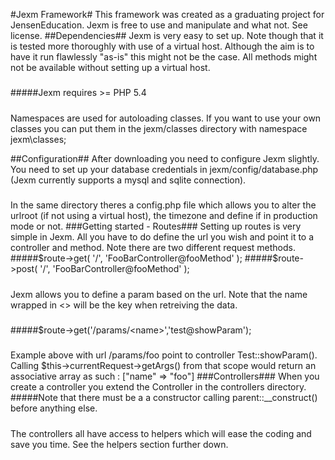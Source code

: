 #Jexm Framework#
This framework was created as a graduating project for JensenEducation. Jexm is free to use and manipulate and what not. See license.
##Dependencies##
Jexm is very easy to set up. Note though that it is tested more thoroughly 
with use of a virtual host. Although the aim is to have it run flawlessly "as-is" this might not be the case. All methods might not be available without setting up a virtual host.
#####
#####Jexm requires >= PHP 5.4
#####
Namespaces are used for autoloading classes. If you want to use your own classes you can put them in the jexm/classes directory with namespace jexm\classes;

##Configuration##
After downloading you need to configure Jexm slightly. You need to set up your database credentials in jexm/config/database.php (Jexm currently supports a mysql and sqlite connection).
#####
In the same directory theres a config.php file which allows you to alter the urlroot (if not using a virtual host), the timezone and define if in production mode or not.
###Getting started - Routes###
Setting up routes is very simple in Jexm. All you have to do define the url you wish and point it to a controller and method. Note there are two different request methods.
#####$route->get( '/', 'FooBarController@fooMethod' );
#####$route->post( '/', 'FooBarController@fooMethod' );
#####
Jexm allows you to define a param based on the url. Note that the name wrapped in <> will be the key when retreiving the data. 
#####
#####$route->get('/params/\<name\>','test@showParam');
#####
Example above with url /params/foo point to controller Test::showParam(). Calling $this->currentRequest->getArgs() from that scope would return an associative array as such : ["name" => "foo"]
###Controllers###
When you create a controller you extend the Controller in the controllers directory.
#####Note that there must be a a constructor calling parent::__construct() before anything else.
#####
The controllers all have access to helpers which will ease the coding and save you time. See the helpers section further down.